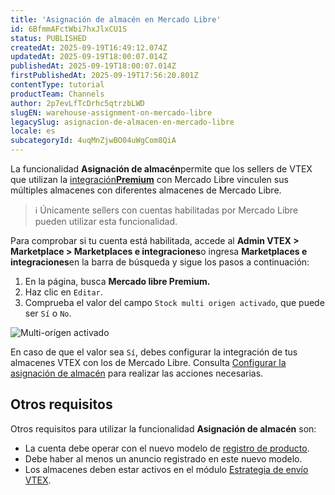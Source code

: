 ```yaml
---
title: 'Asignación de almacén en Mercado Libre'
id: 6BfmmAFctWbi7hxJlxCU1S
status: PUBLISHED
createdAt: 2025-09-19T16:49:12.074Z
updatedAt: 2025-09-19T18:00:07.014Z
publishedAt: 2025-09-19T18:00:07.014Z
firstPublishedAt: 2025-09-19T17:56:20.801Z
contentType: tutorial
productTeam: Channels
author: 2p7evLfTcDrhc5qtrzbLWD
slugEN: warehouse-assignment-on-mercado-libre
legacySlug: asignacion-de-almacen-en-mercado-libre
locale: es
subcategoryId: 4uqMnZjwBO04uWgCom8QiA
---
```


La funcionalidad **Asignación de almacén**permite que los sellers de VTEX que utilizan la [integración**Premium**](/es/tracks/configurar-integracao-do-mercado-livre--2YfvI3Jxe0CGIKoWIGQEIq/51oWBHvVxSs8eAwLQhSbSd) con Mercado Libre vinculen sus múltiples almacenes con diferentes almacenes de Mercado Libre.  

> ℹ️ Únicamente sellers con cuentas habilitadas por Mercado Libre pueden utilizar esta funcionalidad.  

Para comprobar si tu cuenta está habilitada, accede al **Admin VTEX > Marketplace > Marketplaces e integraciones**o ingresa **Marketplaces e integraciones**en la barra de búsqueda y sigue los pasos a continuación:  

1. En la página, busca **Mercado libre Premium.**  
2. Haz clic en `Editar`.  
3. Comprueba el valor del campo `Stock multi origen activado`, que puede ser `Sí` o `No`.  

![Multi-orígen activado](https://cdn.statically.io/gh/vtexdocs/help-center-content/refs/heads/main/docs/es/tutorials/integraciones/configuraci%C3%B3n-de-las-integraciones/asignacion-de-almacen-en-mercado-libre_1.jpg)

En caso de que el valor sea  `Sí`, debes configurar la integración de tus almacenes VTEX con los de Mercado Libre. Consulta [Configurar la asignación de almacén](/es/tutorial/configurar-alocacao-de-estoque--1yCEr7xQ0gVsTBB0ktMYVX) para realizar las acciones necesarias.  

## Otros requisitos  

Otros requisitos para utilizar la funcionalidad **Asignación de almacén** son:  

- La cuenta debe operar con el nuevo modelo de [registro de producto](/es/announcements/nuevo-modelo-de-anuncios-no-mercado-libre--3g7c72gcJk6WvKXNGfPTkb).  
- Debe haber al menos un anuncio registrado en este nuevo modelo.  
- Los almacenes deben estar activos en el módulo [Estrategia de envío VTEX](/es/tutorial/estrategia-de-envio--58vLBDbjYVQzJ6rRc5QNz3).  

